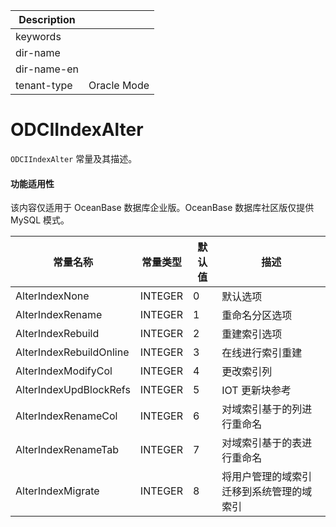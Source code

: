 | Description   |                 |
|---------------|-----------------|
| keywords      |                 |
| dir-name      |                 |
| dir-name-en   |                 |
| tenant-type   | Oracle Mode     |

# ODCIIndexAlter

`ODCIIndexAlter` 常量及其描述。


  <main id="notice" >
    <h4>功能适用性</h4>
    <p>该内容仅适用于 OceanBase 数据库企业版。OceanBase 数据库社区版仅提供 MySQL 模式。</p>
  </main>


|          常量名称           |  常量类型   | 默认值 |          描述          |
|-------------------------|---------|-----|----------------------|
| AlterIndexNone          | INTEGER | 0   | 默认选项                 |
| AlterIndexRename        | INTEGER | 1   | 重命名分区选项              |
| AlterIndexRebuild       | INTEGER | 2   | 重建索引选项               |
| AlterIndexRebuildOnline | INTEGER | 3   | 在线进行索引重建             |
| AlterIndexModifyCol     | INTEGER | 4   | 更改索引列                |
| AlterIndexUpdBlockRefs  | INTEGER | 5   | IOT 更新块参考            |
| AlterIndexRenameCol     | INTEGER | 6   | 对域索引基于的列进行重命名        |
| AlterIndexRenameTab     | INTEGER | 7   | 对域索引基于的表进行重命名        |
| AlterIndexMigrate       | INTEGER | 8   | 将用户管理的域索引迁移到系统管理的域索引 |



